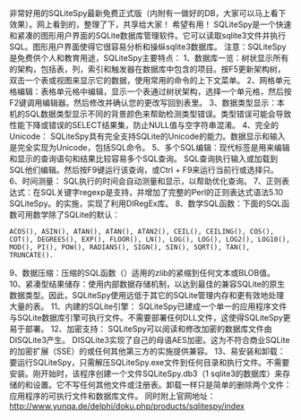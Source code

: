 非常好用的SQLiteSpy最新免费正式版（内附有一做好的DB，大家可以马上看下效果）。网上看到的，整理了下，共享给大家！ 希望有用！
SQLiteSpy是一个快速和紧凑的图形用户界面的SQLite数据库管理软件。它可以读取sqlite3文件并执行SQL。图形用户界面使得它很容易分析和操纵sqlite3数据库。
注意：SQLiteSpy是免费供个人和教育用途，SQLiteSpy主要特点：
1、数据库一览：树状显示所有的架构，包括表，列，索引和触发器在数据库中包含的项目。按F5更新架构树，双击一个表或视图来显示它的数据，使用常用的命令的上下文菜单。 
2、网格单元格编辑：表格单元格中编辑，显示一个表通过树状架构，选择一个单元格，然后按F2键调用编辑器。然后修改并确认您的更改写回到表里。 
3、数据类型显示：本机的SQL数据类型显示不同的背景颜色来帮助检测类型错误。类型错误可能会导致性能下降或错误的SELECT结果集，防止NULL值与空字符串混淆。 
4、完全的Unicode： SQLiteSpy具有完全支持SQLite的Unicode的能力。数据显示和输入是完全实现为Unicode，包括SQL命令。 
5、多个SQL编辑：现代标签是用来编辑和显示的查询语句和结果比较容易多个SQL查询。 SQL查询执行输入或加载到SQL他们编辑。然后按F9键运行该查询，或Ctrl + F9来运行当前行或选择只。 
6、时间测量： SQL执行的时间会自动测量和显示，以帮助优化查询。 
7、正则表达式：在SQL关键字regexp是支持，并增加了完整的Perl的正则表达式语法5.10 SQLiteSpy。的实施，实现了利用DIRegEx库。 
8、数学SQL函数：下面的SQL函数可用数学除了SQLite的默认：
```  
ACOS(), ASIN(), ATAN(), ATAN(), ATAN2(), CEIL(), CEILING(), COS(), COT(), DEGREES(), EXP(), FLOOR(), LN(), LOG(), LOG(), LOG2(), LOG10(), MOD(), PI(), POW(), RADIANS(), SIGN(), SIN(), SQRT(), TAN(), TRUNCATE().
```
9、数据压缩：压缩的SQL函数（）适用的zlib的紧缩到任何文本或BLOB值。
10、紧凑型结果储存：使用内部数据存储机制，以达到最佳的兼容SQLite的原生数据类型。因此，SQLiteSpy使用远低于其它的SQLite管理内存和更有效地处理大量的表。 
11、内建的SQLite引擎： SQLiteSpy已建成一个单一的应用程序文件与SQLite数据库引擎可执行文件。不需要部署任何DLL文件，这使得SQLiteSpy更易于部署。 
12、加密支持： SQLiteSpy可以阅读和修改加密的数据库文件由DISQLite3产生。 DISQLite3实现了自己的母语AES加密。这为不符合商业SQLite的加密扩展（SSE）的或任何其他第三方的实施提供兼容。 
13、易安装和卸载：要运行SQLiteSpy，只需解压SQLiteSpy.exe文件到任何目录和执行文件。不需要安装。刚开始时，该程序创建一个文件SQLiteSpy.db3（1 sqlite3的数据库）来存储的和设置。它不写任何其他文件或注册表。卸载一样只是简单的删除两个文件：应用程序的可执行文件和数据库文件。
同时附上官网地址： http://www.yunqa.de/delphi/doku.php/products/sqlitespy/index